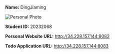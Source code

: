 **Name:** DingJiaming

![Personal Photo](https://c-ssl.duitang.com/uploads/blog/202101/28/20210128195950_d3596.thumb.1000_0.jpeg)

**Student ID:** 20232068

**Personal Website URL:** http://34.228.157.144:8082

**Todo Application URL:** http://34.228.157.144:8083
